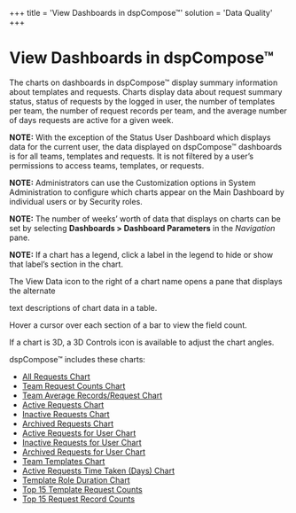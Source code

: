 +++
title = 'View Dashboards in dspCompose™'
solution = 'Data Quality'
+++

# View Dashboards in dspCompose™

The charts on dashboards in dspCompose™ display summary information
about templates and requests. Charts display data about request summary
status, status of requests by the logged in user, the number of
templates per team, the number of request records per team, and the
average number of days requests are active for a given week.

<span style="font-weight: bold;">NOTE</span>**:** With the exception of
the Status User Dashboard which displays data for the current user, the
data displayed on dspCompose™ dashboards is for all teams, templates and
requests. It is not filtered by a user’s permissions to access teams,
templates, or requests.

<span style="font-weight: bold;">NOTE</span>**:** Administrators can use
the Customization options in System Administration to configure which
charts appear on the Main Dashboard by individual users or by Security
roles.

**NOTE:** The number of weeks’ worth of data that displays on charts can
be set by selecting **Dashboards \> Dashboard Parameters** in the
*Navigation* pane.

<span style="font-weight: bold;">NOTE</span>**:** If a chart has a
legend, click a label in the legend to hide or show that label’s section
in the chart.

The View Data icon to the right of a chart name opens a pane that
displays the alternate

text descriptions of chart data in a table.

Hover a cursor over each section of a bar to view the field count.  

If a chart is 3D, a 3D Controls icon is available to adjust the chart
angles.

dspCompose™ includes these charts:

  - [All Requests Chart](All_Requests_Chart)
  - [Team Request Counts Chart](Team_Request_Counts_Chart)
  - [Team Average Records/Request
    Chart](Team_Average_Records_Request_Chart)
  - [Active Requests Chart](Active_Requests_Chart)
  - [Inactive Requests Chart](Inctive_Requests_Chart)
  - [Archived Requests Chart](Archived_Requests_Chart)
  - [Active Requests for User Chart](Active_Requests_for_User_Chart)
  - [Inactive Requests for User
    Chart](Inctive_Requests_for_User_Chart)
  - [Archived Requests for User
    Chart](Archived_Requests_for_User_Chart)
  - [Team Templates Chart](Team_Templates_Chart)
  - [Active Requests Time Taken (Days)
    Chart](Active%20Requests_Time_Taken_Days_Chart)
  - [Template Role Duration Chart](Template_Role_Duration_Chart)
  - [Top 15 Template Request Counts](Top_15_Template_Request_Counts)
  - [Top 15 Request Record Counts](Top_15_Request_Record_Counts)
